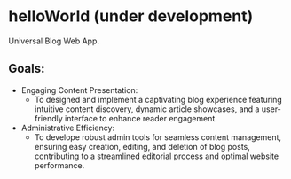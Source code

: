 # helloWorld (under development)
Universal Blog Web App.

## Goals:
- Engaging Content Presentation:
  - To designed and implement a captivating blog experience featuring intuitive content discovery, dynamic article showcases, and a user-friendly interface to enhance reader engagement.
- Administrative Efficiency:
  - To develope robust admin tools for seamless content management, ensuring easy creation, editing, and deletion of blog posts, contributing to a streamlined editorial process and optimal website performance.
